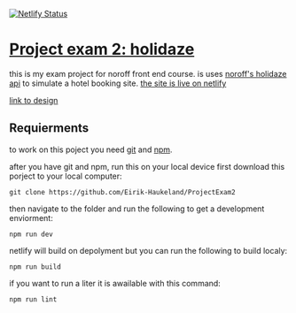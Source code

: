 [![Netlify Status](https://api.netlify.com/api/v1/badges/ffbeb9ca-9667-4003-b677-720d4694372d/deploy-status)](https://app.netlify.com/sites/ebhholidaze/deploys)

# [Project exam 2: holidaze](https://github.com/Eirik-Haukeland/ProjectExam2)

this is my exam project for noroff front end course. is uses [noroff's holidaze api](https://docs.noroff.dev/docs/v1/holidaze/authentication) to simulate a hotel booking site. [the site is live on netlify](https://main--ebhholidaze.netlify.app/)

[link to design](https://www.figma.com/file/FUWQP6EOiVvfkLZZhc8pMj/Untitled?type=design&node-id=2-25&mode=design&t=owE8poJBZz6Kd3l2-0)

## Requierments

to work on this poject you need [git](https://git-scm.com/) and [npm](https://docs.npmjs.com/downloading-and-installing-node-js-and-npm).

after you have git and npm, run this on your local device first download this porject to your local computer:
``` shell
git clone https://github.com/Eirik-Haukeland/ProjectExam2
```

then navigate to the folder and run the following to get a development enviorment:
``` shell
npm run dev
```

netlify will build on depolyment but you can run the following to build localy:
```shell
npm run build
```

if you want to run a liter it is awailable with this command:
```shell
npm run lint
```
